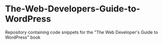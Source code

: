 # The-Web-Developers-Guide-to-WordPress
Repository containing code snippets for the "The Web Developer's Guide to WordPress" book
